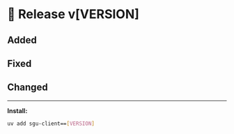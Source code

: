 # 🚀 Release v[VERSION]

<!-- This PR description will become the GitHub release notes when merged to main -->

## Added

## Fixed

## Changed

---

**Install:**
```bash
uv add sgu-client==[VERSION]
```